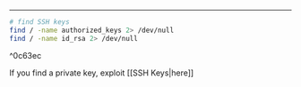 -- -
```bash
# find SSH keys
find / -name authorized_keys 2> /dev/null
find / -name id_rsa 2> /dev/null
```

^0c63ec

If you find a private key, exploit [[SSH Keys|here]]
